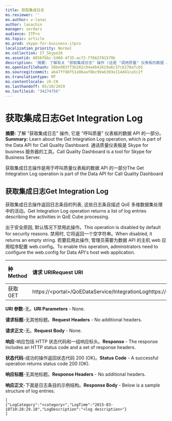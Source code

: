 ```yaml
---
title: 获取集成日志
ms.reviewer: ''
ms.author: v-lanac
author: lanachin
manager: serdars
audience: ITPro
ms.topic: article
ms.prod: skype-for-business-itpro
localization_priority: Normal
ms.collection: IT_Skype16
ms.assetid: 8856f6bc-5460-4f35-acf2-f7662f01579b
description: '摘要: 了解有关 "获取集成日志" 操作 (这是 "调用质量" 仪表板的数据 API 的一部分) 的信息。 通话质量仪表板是 Skype for business 服务器的工具。'
ms.openlocfilehash: 58be983ff3b282c94a4b42619a6c37c6270afcb5
ms.sourcegitcommit: ab47ff88f51a96aaf8bc99a6303e114d41ca5c2f
ms.translationtype: MT
ms.contentlocale: zh-CN
ms.lasthandoff: 05/20/2019
ms.locfileid: "34274756"
---
```

# <a name="get-integration-log"></a><span data-ttu-id="21424-104">获取集成日志</span><span class="sxs-lookup"><span data-stu-id="21424-104">Get Integration Log</span></span>
 
<span data-ttu-id="21424-105">**摘要:** 了解 "获取集成日志" 操作, 它是 "呼叫质量" 仪表板的数据 API 的一部分。</span><span class="sxs-lookup"><span data-stu-id="21424-105">**Summary:** Learn about the Get Integration Log operation, which is part of the Data API for Call Quality Dashboard.</span></span> <span data-ttu-id="21424-106">通话质量仪表板是 Skype for business 服务器的工具。</span><span class="sxs-lookup"><span data-stu-id="21424-106">Call Quality Dashboard is a tool for Skype for Business Server.</span></span>
  
<span data-ttu-id="21424-107">获取集成日志操作是用于呼叫质量仪表板的数据 API 的一部分</span><span class="sxs-lookup"><span data-stu-id="21424-107">The Get Integration Log operation is part of the Data API for Call Quality Dashboard</span></span>
  
## <a name="get-integration-log"></a><span data-ttu-id="21424-108">获取集成日志</span><span class="sxs-lookup"><span data-stu-id="21424-108">Get Integration Log</span></span>

<span data-ttu-id="21424-109">获取集成日志操作返回日志条目的列表, 这些日志条目描述 QoE 多维数据集处理中的活动。</span><span class="sxs-lookup"><span data-stu-id="21424-109">Get Integration Log operation returns a list of log entries describing the activities in QoE Cube processing.</span></span>
  
<span data-ttu-id="21424-110">出于安全原因, 默认情况下禁用此操作。</span><span class="sxs-lookup"><span data-stu-id="21424-110">This operation is disabled by default for security reasons.</span></span> <span data-ttu-id="21424-111">禁用时, 它将返回一个空字符串。</span><span class="sxs-lookup"><span data-stu-id="21424-111">When disabled, it returns an empty string.</span></span> <span data-ttu-id="21424-112">若要启用此操作, 管理员需要为数据 API 的主机 web 应用程序配置 web.config。</span><span class="sxs-lookup"><span data-stu-id="21424-112">To enable this operation, administrators need to configure the web.config for Data API's host web application.</span></span>
  

|<span data-ttu-id="21424-113">种</span><span class="sxs-lookup"><span data-stu-id="21424-113">Method</span></span>|<span data-ttu-id="21424-114">**请求 URI**</span><span class="sxs-lookup"><span data-stu-id="21424-114">**Request URI**</span></span>|<span data-ttu-id="21424-115">**HTTP 版本**</span><span class="sxs-lookup"><span data-stu-id="21424-115">**HTTP Version**</span></span>|
|:-----|:-----|:-----|
|<span data-ttu-id="21424-116">获取</span><span class="sxs-lookup"><span data-stu-id="21424-116">GET</span></span>  <br/> |<span data-ttu-id="21424-117">https://\<portal\>/QoEDataService/IntegrationLog</span><span class="sxs-lookup"><span data-stu-id="21424-117">https://\<portal\>/QoEDataService/IntegrationLog</span></span>  <br/> |<span data-ttu-id="21424-118">HTTP/1。1</span><span class="sxs-lookup"><span data-stu-id="21424-118">HTTP/1.1</span></span>  <br/> |
   
 <span data-ttu-id="21424-119">**URI 参数**-无。</span><span class="sxs-lookup"><span data-stu-id="21424-119">**URI Parameters** - None.</span></span>
  
 <span data-ttu-id="21424-120">**请求标题**-无其他标题。</span><span class="sxs-lookup"><span data-stu-id="21424-120">**Request Headers** - No additional headers.</span></span>
  
 <span data-ttu-id="21424-121">**请求正文**-无。</span><span class="sxs-lookup"><span data-stu-id="21424-121">**Request Body** - None.</span></span>
  
 <span data-ttu-id="21424-122">**响应**-响应包括 HTTP 状态代码和一组响应标头。</span><span class="sxs-lookup"><span data-stu-id="21424-122">**Response** - The response includes an HTTP status code and a set of response headers.</span></span>
  
 <span data-ttu-id="21424-123">**状态代码**-成功的操作返回状态代码 200 (OK)。</span><span class="sxs-lookup"><span data-stu-id="21424-123">**Status Code** - A successful operation returns status code 200 (OK).</span></span>
  
 <span data-ttu-id="21424-124">**响应标题**-无其他标题。</span><span class="sxs-lookup"><span data-stu-id="21424-124">**Response Headers** - No additional headers.</span></span>
  
 <span data-ttu-id="21424-125">**响应正文**-下面是日志条目的示例结构。</span><span class="sxs-lookup"><span data-stu-id="21424-125">**Response Body** - Below is a sample structure of log entries.</span></span>
  
```
[
{"LogCategory":"<category>","LogTime":"2015-03-18T10:28:29.10","LogDescription":"<log description>"}
]
```


